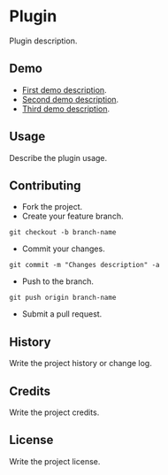 # Plugin

Plugin description.

## Demo

* [First demo description]().
* [Second demo description]().
* [Third demo description]().

## Usage

Describe the plugin usage.

## Contributing

* Fork the project.
* Create your feature branch.

```git
git checkout -b branch-name
```

* Commit your changes.

```git
git commit -m "Changes description" -a
```

* Push to the branch.

```git
git push origin branch-name
```

* Submit a pull request.

## History

Write the project history or change log.

## Credits

Write the project credits.

## License

Write the project license.